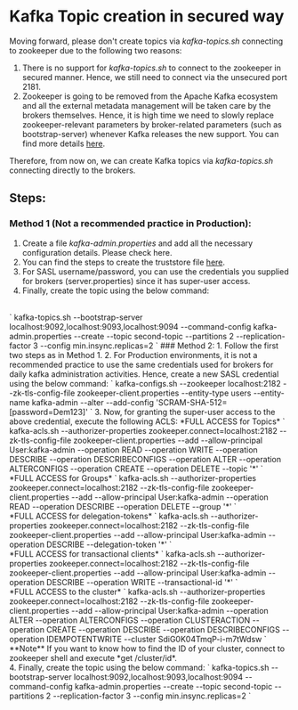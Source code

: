 # Kafka Topic creation in secured way
Moving forward, please don't create topics via *kafka-topics.sh* connecting to zookeeper due to the following two reasons:

1. There is no support for *kafka-topics.sh* to connect to the zookeeper in secured manner. Hence, we still need to connect via the unsecured port 2181.
2. Zookeeper is going to be removed from the Apache Kafka ecosystem and all the external metadata management will be taken care by the brokers themselves. Hence, it is high time we need to slowly replace zookeeper-relevant parameters by broker-related parameters (such as bootstrap-server) whenever Kafka releases the new support. You can find more details [here](https://cwiki.apache.org/confluence/display/KAFKA/KIP-500%3A+Replace+ZooKeeper+with+a+Self-Managed+Metadata+Quorum).

Therefore, from now on, we can create Kafka topics via *kafka-topics.sh* connecting directly to the brokers.

## Steps:
### Method 1 (Not a recommended practice in Production):
1. Create a file *kafka-admin.properties* and add all the necessary configuration details. Please check here.
2. You can find the steps to create the truststore file [here](https://github.com/vinclv/data-engineering-minds-kafka/tree/main/config/ssl).
3. For SASL username/password, you can use the credentials you supplied for brokers (server.properties) since it has super-user access.
4. Finally, create the topic using the below command:
<br />
` 
kafka-topics.sh --bootstrap-server localhost:9092,localhost:9093,localhost:9094 --command-config kafka-admin.properties --create --topic second-topic --partitions 2 --replication-factor 3 --config min.insync.replicas=2
`
### Method 2:
1. Follow the first two steps as in Method 1.
2. For Production environments, it is not a recommended practice to use the same credentials used for brokers for daily kafka administration activities. Hence, create a new SASL credential using the below command:
`
kafka-configs.sh --zookeeper localhost:2182 --zk-tls-config-file zookeeper-client.properties --entity-type users --entity-name kafka-admin --alter --add-config 'SCRAM-SHA-512=[password=Dem123]'
`
3. Now, for granting the super-user access to the above credential, execute the following ACLS:
*FULL ACCESS for Topics*
`
kafka-acls.sh --authorizer-properties zookeeper.connect=localhost:2182 --zk-tls-config-file zookeeper-client.properties --add --allow-principal User:kafka-admin --operation READ --operation WRITE --operation DESCRIBE --operation DESCRIBECONFIGS --operation ALTER --operation ALTERCONFIGS --operation CREATE --operation DELETE --topic '*'
`
<br />
*FULL ACCESS for Groups*
`
kafka-acls.sh --authorizer-properties zookeeper.connect=localhost:2182 --zk-tls-config-file zookeeper-client.properties --add --allow-principal User:kafka-admin --operation READ --operation DESCRIBE --operation DELETE --group '*'
`
<br />
*FULL ACCESS for delegation-tokens*
`
kafka-acls.sh --authorizer-properties zookeeper.connect=localhost:2182 --zk-tls-config-file zookeeper-client.properties --add --allow-principal User:kafka-admin --operation DESCRIBE --delegation-token '*'
`
<br />
*FULL ACCESS for transactional clients*
`
kafka-acls.sh --authorizer-properties zookeeper.connect=localhost:2182 --zk-tls-config-file zookeeper-client.properties --add --allow-principal User:kafka-admin --operation DESCRIBE --operation WRITE  --transactional-id '*'
`
<br />
*FULL ACCESS to the cluster*
`
kafka-acls.sh --authorizer-properties zookeeper.connect=localhost:2182 --zk-tls-config-file zookeeper-client.properties --add --allow-principal User:kafka-admin --operation ALTER --operation ALTERCONFIGS --operation CLUSTERACTION --operation CREATE --operation DESCRIBE --operation DESCRIBECONFIGS --operation IDEMPOTENTWRITE --cluster SdiG0K04TmqP-i-m7tWdsw
`
<br />
**Note** If you want to know how to find the ID of your cluster, connect to zookeeper shell and execute *get /cluster/id*.<br />
4. Finally, create the topic using the below command:
` 
kafka-topics.sh --bootstrap-server localhost:9092,localhost:9093,localhost:9094 --command-config kafka-admin.properties --create --topic second-topic --partitions 2 --replication-factor 3 --config min.insync.replicas=2
`





